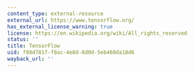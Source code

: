 ```yaml
---
content_type: external-resource
external_url: https://www.tensorflow.org/
has_external_license_warning: true
license: https://en.wikipedia.org/wiki/All_rights_reserved
status: ''
title: TensorFlow
uid: f08d781f-f8ac-4e8d-8d0d-5eb460da18d6
wayback_url: ''
---
```

